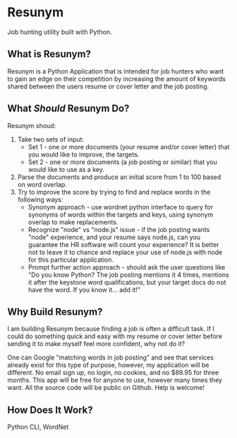 # Resunym
Job hunting utility built with Python.

## What is Resunym?

Resunym is a Python Application that is intended for job hunters who want to gain an edge on their competition by increasing the amount of keywords shared between the users resume or cover letter and the job posting. 

## What <em>Should</em> Resunym Do?
Resunym shoud:
1. Take two sets of input:
   - Set 1 - one or more documents (your resume and/or cover letter) that you would like to improve, the targets.
   - Set 2 - one or more documents (a job posting or similar) that you would like to use as a key.
2. Parse the documents and produce an initial score from 1 to 100 based on word overlap.
3. Try to improve the score by trying to find and replace words in the following ways:
      - Synonym approach - use wordnet python interface to query for synonyms of words within the targets and keys, using synonym overlap to make replacements. 
      - Recognize "node" vs "node.js" issue - if the job posting wants "node" experience, and your resume says node.js, can you guarantee the HR software will count your experience? It is better not to leave it to chance and replace your use of node.js with node for this particular application. 
      - Prompt further action approach - should ask the user questions like "Do you know Python? The job posting mentions it 4 times, mentions it after the keystone word qualifications, but your target docs do not have the word. If you know it... add it!" 

## Why Build Resunym?

I am building Resunym because finding a job is often a difficult task. If I could do something quick and easy with my resume or cover letter before sending it to make myself feel more confident, why not do it? 

One can Google "matching words in job posting" and see that services already exist for this type of purpose, however, my application will be different. No email sign up, no login, no cookies, and no $89.95 for three months. This app will be free for anyone to use, however many times they want. All the source code will be public on Github. Help is welcome! 

## How Does It Work? 

Python CLI, WordNet
